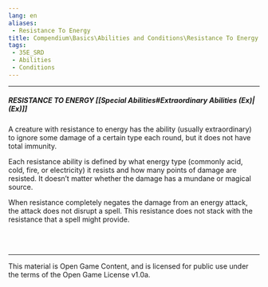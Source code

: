 ```yaml
---
lang: en
aliases:
 - Resistance To Energy
title: Compendium\Basics\Abilities and Conditions\Resistance To Energy
tags: 
 - 35E_SRD
 - Abilities
 - Conditions
---
```


---
##### RESISTANCE TO ENERGY [[Special Abilities#Extraordinary Abilities (Ex)|(Ex)]]

A creature with resistance to energy has the ability (usually extraordinary) to ignore some damage of a certain type  each round, but it does not have total immunity.

Each resistance ability is defined by what energy type (commonly acid, cold, fire, or electricity) it resists and how many points of damage are resisted. It doesn’t matter whether the damage has a mundane or magical source.

When resistance completely negates the damage from an energy attack, the attack does not disrupt a spell. This resistance does not stack with the resistance that a spell might provide.



<br><br>



---



This material is Open Game Content, and is licensed for public use under the terms of the Open Game License v1.0a.

